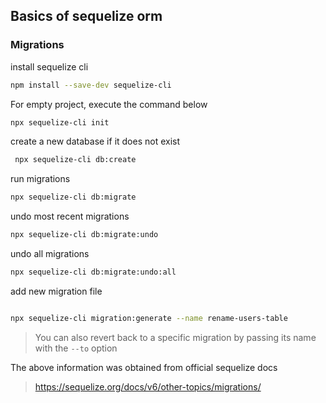## Basics of sequelize orm

### Migrations

install sequelize cli

```.sh
npm install --save-dev sequelize-cli
```

For empty project, execute the command below

```.sh
npx sequelize-cli init
```

create a new database if it does not exist

```.sh
 npx sequelize-cli db:create
```

run migrations

```.sh
npx sequelize-cli db:migrate
```

undo most recent migrations

```.sh
npx sequelize-cli db:migrate:undo
```

undo all migrations

```.sh
npx sequelize-cli db:migrate:undo:all
```

add new migration file

```.sh

npx sequelize-cli migration:generate --name rename-users-table

```

> You can also revert back to a specific migration by passing its name with the `--to` option

The above information was obtained from official sequelize docs

> https://sequelize.org/docs/v6/other-topics/migrations/
